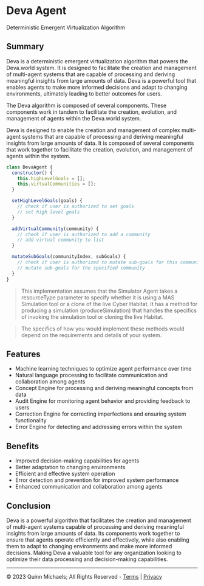 # Deva Agent

Deterministic Emergent Virtualization Algorithm

## Summary

Deva is a deterministic emergent virtualization algorithm that powers the Deva.world system. It is designed to facilitate the creation and management of multi-agent systems that are capable of processing and deriving meaningful insights from large amounts of data. Deva is a powerful tool that enables agents to make more informed decisions and adapt to changing environments, ultimately leading to better outcomes for users.

The Deva algorithm is composed of several components. These components work in tandem to facilitate the creation, evolution, and management of agents within the Deva.world system.

Deva is designed to enable the creation and management of complex multi-agent systems that are capable of processing and deriving meaningful insights from large amounts of data. It is composed of several components that work together to facilitate the creation, evolution, and management of agents within the system.

```js
class DevaAgent {
  constructor() {
    this.highLevelGoals = [];
    this.virtualCommunities = [];
  }

  setHighLevelGoals(goals) {
    // check if user is authorized to set goals
    // set high level goals
  }

  addVirtualCommunity(community) {
    // check if user is authorized to add a community
    // add virtual community to list
  }

  mutateSubGoals(communityIndex, subGoals) {
    // check if user is authorized to mutate sub-goals for this community
    // mutate sub-goals for the specified community
  }
}
```

> This implementation assumes that the Simulator Agent takes a resourceType parameter to specify whether it is using a MAS Simulation tool or a clone of the live Cyber Habitat. It has a method for producing a simulation (produceSimulation) that handles the specifics of invoking the simulation tool or cloning the live Habitat.

> The specifics of how you would implement these methods would depend on the requirements and details of your system.

## Features

- Machine learning techniques to optimize agent performance over time
- Natural language processing to facilitate communication and collaboration among agents
- Concept Engine for processing and deriving meaningful concepts from data
- Audit Engine for monitoring agent behavior and providing feedback to users
- Correction Engine for correcting imperfections and ensuring system functionality
- Error Engine for detecting and addressing errors within the system

## Benefits

- Improved decision-making capabilities for agents
- Better adaptation to changing environments
- Efficient and effective system operation
- Error detection and prevention for improved system performance
- Enhanced communication and collaboration among agents

## Conclusion

Deva is a powerful algorithm that facilitates the creation and management of multi-agent systems capable of processing and deriving meaningful insights from large amounts of data. Its components work together to ensure that agents operate efficiently and effectively, while also enabling them to adapt to changing environments and make more informed decisions. Making Deva a valuable tool for any organization looking to optimize their data processing and decision-making capabilities.

---

&copy; 2023 Quinn Michaels; All Rights Reserved - [Terms](../terms) | [Privacy](../privacy)
